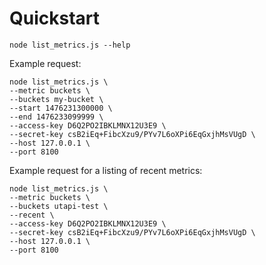 # Quickstart

```
node list_metrics.js --help
```

Example request:

```
node list_metrics.js \
--metric buckets \
--buckets my-bucket \
--start 1476231300000 \
--end 1476233099999 \
--access-key D6Q2PO2IBKLMNX12U3E9 \
--secret-key csB2iEq+FibcXzu9/PYv7L6oXPi6EqGxjhMsVUgD \
--host 127.0.0.1 \
--port 8100
```

Example request for a listing of recent metrics:

```
node list_metrics.js \
--metric buckets \
--buckets utapi-test \
--recent \
--access-key D6Q2PO2IBKLMNX12U3E9 \
--secret-key csB2iEq+FibcXzu9/PYv7L6oXPi6EqGxjhMsVUgD \
--host 127.0.0.1 \
--port 8100
```
